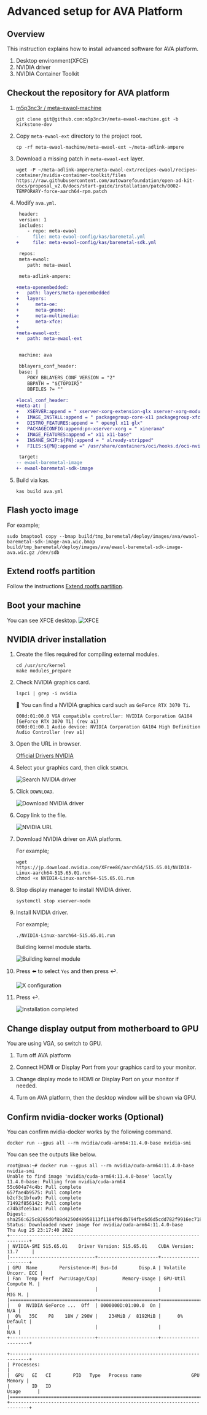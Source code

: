 # Advanced setup for AVA Platform

## Overview

This instruction explains how to install advanced software for AVA platform.

1. Desktop environment(XFCE)
1. NVIDIA driver
1. NVIDIA Container Toolkit

## Checkout the repository for AVA platform

1. [m5p3nc3r / meta-ewaol-machine](https://github.com/m5p3nc3r/meta-ewaol-machine)

   ```console
   git clone git@github.com:m5p3nc3r/meta-ewaol-machine.git -b kirkstone-dev
   ```

1. Copy `meta-ewaol-ext` directory to the project root.

   ```console
   cp -rf meta-ewaol-machine/meta-ewaol-ext ~/meta-adlink-ampere
   ```

1. Download a missing patch in `meta-ewaol-ext` layer.

   ```console
   wget -P ~/meta-adlink-ampere/meta-ewaol-ext/recipes-ewaol/recipes-container/nvidia-container-toolkit/files https://raw.githubusercontent.com/autowarefoundation/open-ad-kit-docs/proposal_v2.0/docs/start-guide/installation/patch/0002-TEMPORARY-force-aarch64-rpm.patch
   ```

1. Modify `ava.yml`.

   ```diff
    header:
    version: 1
    includes:
       - repo: meta-ewaol
   -     file: meta-ewaol-config/kas/baremetal.yml
   +     file: meta-ewaol-config/kas/baremetal-sdk.yml

    repos:
    meta-ewaol:
       path: meta-ewaol

    meta-adlink-ampere:

   +meta-openembedded:
   +   path: layers/meta-openembedded
   +   layers:
   +      meta-oe:
   +      meta-gnome:
   +      meta-multimedia:
   +      meta-xfce:
   +
   +meta-ewaol-ext:
   +   path: meta-ewaol-ext  


    machine: ava

    bblayers_conf_header:
    base: |
       POKY_BBLAYERS_CONF_VERSION = "2"
       BBPATH = "${TOPDIR}"
       BBFILES ?= ""

   +local_conf_header:
   +meta-at: |
   +   XSERVER:append = " xserver-xorg-extension-glx xserver-xorg-module-libwfb xserver-xorg-module-exa"
   +   IMAGE_INSTALL:append = " packagegroup-core-x11 packagegroup-xfce-extended acpid xf86-video-modesetting mesa-demos nvidia-container-toolkit"
   +   DISTRO_FEATURES:append = " opengl x11 glx"
   +   PACKAGECONFIG:append:pn-xserver-xorg = " xinerama"
   +   IMAGE_FEATURES:append =" x11 x11-base"
   +   INSANE_SKIP:${PN}:append = " already-stripped"
   +   FILES:${PN}:append =" /usr/share/containers/oci/hooks.d/oci-nvidia-hook.json"

    target:
   -- ewaol-baremetal-image
   +- ewaol-baremetal-sdk-image
   ```

1. Build via kas.

   ```console
   kas build ava.yml
   ```

## Flash yocto image

For example;

```console
sudo bmaptool copy --bmap build/tmp_baremetal/deploy/images/ava/ewaol-baremetal-sdk-image-ava.wic.bmap build/tmp_baremetal/deploy/images/ava/ewaol-baremetal-sdk-image-ava.wic.gz /dev/sdb
```

## Extend rootfs partition

Follow the instructions [Extend rootfs partition](extend-rootfs.md).

## Boot your machine

You can see XFCE desktop.
![XFCE](./images/advanced-setup-setup-ava/xfce.png)

## NVIDIA driver installation

1. Create the files required for compiling external modules.

   ```console
   cd /usr/src/kernel
   make modules_prepare
   ```

1. Check NVIDIA graphics card.

   ```console
   lspci | grep -i nvidia
   ```

   :speech_balloon: You can find a NVIDIA graphics card such as `GeForce RTX 3070 Ti`.

   ```console
   000d:01:00.0 VGA compatible controller: NVIDIA Corporation GA104 [GeForce RTX 3070 Ti] (rev a1)
   000d:01:00.1 Audio device: NVIDIA Corporation GA104 High Definition Audio Controller (rev a1)
   ```

1. Open the URL in browser.

   [Official Drivers NVIDIA](https://www.nvidia.co.jp/Download/index.aspx)

1. Select your graphics card, then click `SEARCH`.

   ![Search NVIDIA driver](./images/advanced-setup-setup-ava/nvidia-driver-search.png)

1. Click `DOWNLOAD`.

   ![Download NVIDIA driver](./images/advanced-setup-setup-ava/nvidia-driver-download.png)

1. Copy link to the file.

   ![NVIDIA URL](./images/advanced-setup-setup-ava/nvidia-driver-copy-url.png)

1. Download NVIDIA driver on AVA platform.

   For example;

   ```console
   wget https://jp.download.nvidia.com/XFree86/aarch64/515.65.01/NVIDIA-Linux-aarch64-515.65.01.run
   chmod +x NVIDIA-Linux-aarch64-515.65.01.run
   ```

1. Stop display manager to install NVIDIA driver.

   ```console
   systemctl stop xserver-nodm
   ```

1. Install NVIDIA driver.

   For example;

   ```console
   ./NVIDIA-Linux-aarch64-515.65.01.run
   ```

   Building kernel module starts.

   ![Building kernel module](./images/advanced-setup-setup-ava/nvidia-driver-building.png)

1. Press :arrow_left: to select `Yes` and then press :leftwards_arrow_with_hook:.

   ![X configuration](./images/advanced-setup-setup-ava/nvidia-driver-x-configuration.png)

1. Press :leftwards_arrow_with_hook:.

   ![Installation completed](./images/advanced-setup-setup-ava/nvidia-driver-completed.png)

## Change display output from motherboard to GPU

You are using VGA, so switch to GPU.

1. Turn off AVA platform

1. Connect HDMI or Display Port from your graphics card to your monitor.

1. Change display mode to HDMI or Display Port on your monitor if needed.

1. Turn on AVA platform, then the desktop window will be shown via GPU.

## Confirm nvidia-docker works (Optional)

You can confirm nvidia-docker works by the following command.

```console
docker run --gpus all --rm nvidia/cuda-arm64:11.4.0-base nvidia-smi
```

You can see the outputs like below. 
```
root@ava:~# docker run --gpus all --rm nvidia/cuda-arm64:11.4.0-base nvidia-smi
Unable to find image 'nvidia/cuda-arm64:11.4.0-base' locally
11.4.0-base: Pulling from nvidia/cuda-arm64
55c604a74c4b: Pull complete 
657fae4b9575: Pull complete 
b2cf3c1bfea9: Pull complete 
71492f856142: Pull complete 
c74b3fce51ac: Pull complete 
Digest: sha256:625c8265d0f88d4250d48958113f1184f96db794fbe5d6d5cdd782f9916ec718
Status: Downloaded newer image for nvidia/cuda-arm64:11.4.0-base
Thu Aug 25 23:17:40 2022       
+-----------------------------------------------------------------------------+
| NVIDIA-SMI 515.65.01    Driver Version: 515.65.01    CUDA Version: 11.7     |
|-------------------------------+----------------------+----------------------+
| GPU  Name        Persistence-M| Bus-Id        Disp.A | Volatile Uncorr. ECC |
| Fan  Temp  Perf  Pwr:Usage/Cap|         Memory-Usage | GPU-Util  Compute M. |
|                               |                      |               MIG M. |
|===============================+======================+======================|
|   0  NVIDIA GeForce ...  Off  | 0000000D:01:00.0  On |                  N/A |
|  0%   35C    P8    18W / 290W |    234MiB /  8192MiB |      0%      Default |
|                               |                      |                  N/A |
+-------------------------------+----------------------+----------------------+
                                                                               
+-----------------------------------------------------------------------------+
| Processes:                                                                  |
|  GPU   GI   CI        PID   Type   Process name                  GPU Memory |
|        ID   ID                                                   Usage      |
|=============================================================================|
+-----------------------------------------------------------------------------+
```
